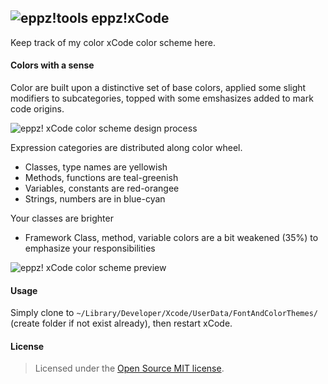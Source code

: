 ## ![eppz!tools](http://www.eppz.eu/beacons/eppz!.png) eppz!xCode
Keep track of my color xCode color scheme here.

#### Colors with a sense

Color are built upon a distinctive set of base colors, applied some slight modifiers to subcategories, topped with some emshasizes added to mark code origins.

![eppz! xCode color scheme design process](https://raw.github.com/eppz/eppz-xCode/master/_design/eppz!xCode_color_scheme_process.gif)

Expression categories are distributed along color wheel.
+ Classes, type names are yellowish
+ Methods, functions are teal-greenish
+ Variables, constants are red-orangee
+ Strings, numbers are in blue-cyan

Your classes are brighter
+ Framework Class, method, variable colors are a bit weakened (35%) to emphasize your responsibilities

![eppz! xCode color scheme preview](https://raw.github.com/eppz/eppz-xCode/master/_design/eppz!xCode_color_scheme_preview.png)

#### Usage
Simply clone to `~/Library/Developer/Xcode/UserData/FontAndColorThemes/` (create folder if not exist already), then restart xCode.

#### License
> Licensed under the [Open Source MIT license](http://en.wikipedia.org/wiki/MIT_License).
